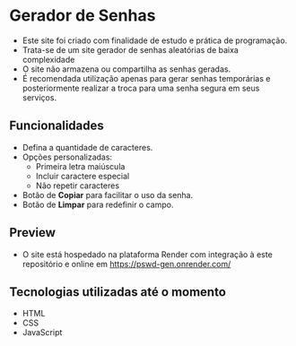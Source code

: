 # Gerador de Senhas

- Este site foi criado com finalidade de estudo e prática de programação.
- Trata-se de um site gerador de senhas aleatórias de baixa complexidade
- O site não armazena ou compartilha as senhas geradas.
- É recomendada utilização apenas para gerar senhas temporárias e posteriormente realizar a troca para uma senha segura em seus serviços. 

## Funcionalidades

- Defina a quantidade de caracteres.
- Opções personalizadas:
  - Primeira letra maiúscula
  - Incluir caractere especial
  - Não repetir caracteres
- Botão de **Copiar** para facilitar o uso da senha.
- Botão de **Limpar** para redefinir o campo.

## Preview

 - O site está hospedado na plataforma Render com integração à este repositório e online em https://pswd-gen.onrender.com/

## Tecnologias utilizadas até o momento

- HTML
- CSS
- JavaScript

